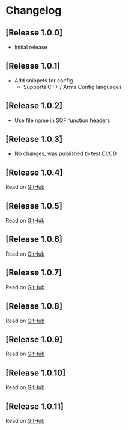 # Changelog

## [Release 1.0.0]
- Initial release

## [Release 1.0.1]
- Add snippets for config
  - Supports C++ / Arma Config languages

## [Release 1.0.2]
- Use file name in SQF function headers

## [Release 1.0.3]
- No changes, was published to test CI/CD

## [Release 1.0.4]
Read on [GitHub](https://github.com/DartsArmaMods/LazyArmaDev/releases/tag/v1.0.4)

## [Release 1.0.5]
Read on [GitHub](https://github.com/DartsArmaMods/LazyArmaDev/releases/tag/v1.0.5)

## [Release 1.0.6]
Read on [GitHub](https://github.com/DartsArmaMods/LazyArmaDev/releases/tag/v1.0.6)

## [Release 1.0.7]
Read on [GitHub](https://github.com/DartsArmaMods/LazyArmaDev/releases/tag/v1.0.7)

## [Release 1.0.8]
Read on [GitHub](https://github.com/DartsArmaMods/LazyArmaDev/releases/tag/v1.0.8)

## [Release 1.0.9]
Read on [GitHub](https://github.com/DartsArmaMods/LazyArmaDev/releases/tag/v1.0.9)

## [Release 1.0.10]
Read on [GitHub](https://github.com/DartsArmaMods/LazyArmaDev/releases/tag/v1.0.10)

## [Release 1.0.11]
Read on [GitHub](https://github.com/DartsArmaMods/LazyArmaDev/releases/tag/v1.0.11)